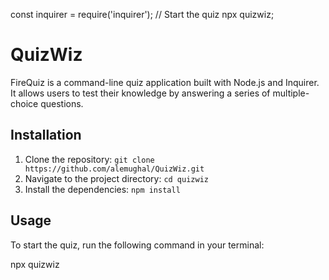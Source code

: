 const inquirer = require('inquirer');
// Start the quiz
npx quizwiz;
# QuizWiz

FireQuiz is a command-line quiz application built with Node.js and Inquirer. It allows users to test their knowledge by answering a series of multiple-choice questions.

## Installation

1. Clone the repository: `git clone https://github.com/alemughal/QuizWiz.git`
2. Navigate to the project directory: `cd quizwiz`
3. Install the dependencies: `npm install`

## Usage

To start the quiz, run the following command in your terminal:

npx quizwiz
